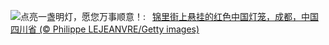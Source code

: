 ![](https://www.bing.com/th?id=OHR.LaternFestival2024_ZH-CN8050981828_UHD.jpg&w=1000)点亮一盏明灯，愿您万事顺意！:&nbsp;&ensp;[锦里街上悬挂的红色中国灯笼，成都，中国四川省 (© Philippe LEJEANVRE/Getty images)](https://www.bing.com/th?id=OHR.LaternFestival2024_ZH-CN8050981828_UHD.jpg)
<br><br/>
